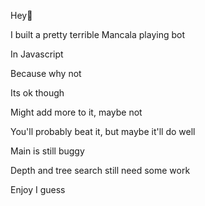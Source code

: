 Hey👋

I built a pretty terrible Mancala playing bot

In Javascript

Because why not

Its ok though

Might add more to it, maybe not

You'll probably beat it, but maybe it'll do well

Main is still buggy

Depth and tree search still need some work

Enjoy I guess
